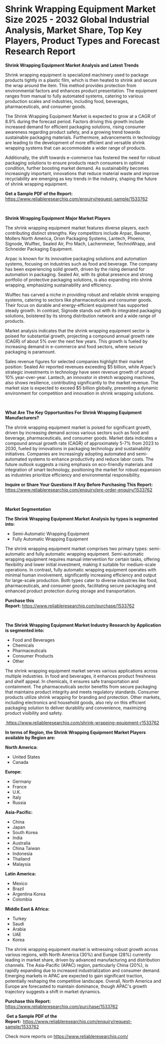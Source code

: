 <p><h1>Shrink Wrapping Equipment Market Size 2025 - 2032 Global Industrial Analysis, Market Share, Top Key Players, Product Types and Forecast Research Report</h1></p><p><strong>Shrink Wrapping Equipment Market Analysis and Latest Trends</strong></p>
<p><p>Shrink wrapping equipment is specialized machinery used to package products tightly in a plastic film, which is then heated to shrink and secure the wrap around the item. This method provides protection from environmental factors and enhances product presentation. The equipment ranges from manual to fully automated systems, catering to various production scales and industries, including food, beverages, pharmaceuticals, and consumer goods.</p><p>The Shrink Wrapping Equipment Market is expected to grow at a CAGR of 8.9% during the forecast period. Factors driving this growth include increased demand for efficient packaging solutions, rising consumer awareness regarding product safety, and a growing trend towards sustainable packaging materials. Furthermore, advancements in technology are leading to the development of more efficient and versatile shrink wrapping systems that can accommodate a wider range of products.</p><p>Additionally, the shift towards e-commerce has fostered the need for robust packaging solutions to ensure products reach consumers in optimal condition, further boosting market demand. As sustainability becomes increasingly important, innovations that reduce material waste and improve recyclability are emerging as key trends in the industry, shaping the future of shrink wrapping equipment.</p></p>
<p><strong>Get a Sample PDF of the Report:&nbsp;</strong> <a href="https://www.reliableresearchiq.com/enquiry/request-sample/1533762?utm_campaign=1141&utm_medium=2&utm_source=Github&utm_content=ia&utm_term=17022025&utm_id=shrink-wrapping-equipment">https://www.reliableresearchiq.com/enquiry/request-sample/1533762</a></p>
<p>&nbsp;</p>
<p><strong>Shrink Wrapping Equipment Major Market Players</strong></p>
<p><p>The shrink wrapping equipment market features diverse players, each contributing distinct strengths. Key competitors include Arpac, Beumer, Mollers North America, Orion Packaging Systems, Lantech, Phoenix, Signode, Wulftec, Sealed Air, Pro Mach, Lachenmeier, TechnoWrapp, and Schneider Packaging Equipment. </p><p>Arpac is known for its innovative packaging solutions and automation systems, focusing on industries such as food and beverage. The company has been experiencing solid growth, driven by the rising demand for automation in packaging. Sealed Air, with its global presence and strong portfolio of protective packaging solutions, is also expanding into shrink wrapping, emphasizing sustainability and efficiency. </p><p>Wulftec has carved a niche in providing robust and reliable shrink wrapping systems, catering to sectors like pharmaceuticals and consumer goods. Their focus on durable and energy-efficient equipment has supported steady growth. In contrast, Signode stands out with its integrated packaging solutions, bolstered by its strong distribution network and a wide range of products.</p><p>Market analysis indicates that the shrink wrapping equipment sector is poised for substantial growth, projecting a compound annual growth rate (CAGR) of about 5% over the next few years. This growth is fueled by increasing demand in e-commerce and food sectors, where secure packaging is paramount.</p><p>Sales revenue figures for selected companies highlight their market position: Sealed Air reported revenues exceeding $5 billion, while Arpac’s strategic investments in technology have seen revenue growth of around 10% year-over-year. Lantech, an innovator in stretch wrapping machines, also shows resilience, contributing significantly to the market revenue. The market size is expected to exceed $5 billion globally, presenting a dynamic environment for competition and innovation in shrink wrapping solutions.</p></p>
<p>&nbsp;</p>
<p><strong>What Are The Key Opportunities For Shrink Wrapping Equipment Manufacturers?</strong></p>
<p><p>The shrink wrapping equipment market is poised for significant growth, driven by increasing demand across various sectors such as food and beverage, pharmaceuticals, and consumer goods. Market data indicates a compound annual growth rate (CAGR) of approximately 5-7% from 2023 to 2030, fueled by innovations in packaging technology and sustainability initiatives. Companies are increasingly adopting automated and semi-automated systems to enhance productivity and reduce labor costs. The future outlook suggests a rising emphasis on eco-friendly materials and integration of smart technology, positioning the market for robust expansion as industries prioritize efficiency and environmental responsibility.</p></p>
<p><strong>Inquire or Share Your Questions If Any Before Purchasing This Report:</strong> <a href="https://www.reliableresearchiq.com/enquiry/pre-order-enquiry/1533762?utm_campaign=1141&utm_medium=2&utm_source=Github&utm_content=ia&utm_term=17022025&utm_id=shrink-wrapping-equipment">https://www.reliableresearchiq.com/enquiry/pre-order-enquiry/1533762</a></p>
<p>&nbsp;</p>
<p><strong>Market Segmentation</strong></p>
<p><strong>The Shrink Wrapping Equipment Market Analysis by types is segmented into:</strong></p>
<p><ul><li>Semi-Automatic Wrapping Equipment</li><li>Fully Automatic Wrapping Equipment</li></ul></p>
<p><p>The shrink wrapping equipment market comprises two primary types: semi-automatic and fully automatic wrapping equipment. Semi-automatic wrapping equipment requires manual intervention for certain tasks, offering flexibility and lower initial investment, making it suitable for medium-scale operations. In contrast, fully automatic wrapping equipment operates with minimal human involvement, significantly increasing efficiency and output for large-scale production. Both types cater to diverse industries like food, pharmaceuticals, and consumer goods, facilitating secure packaging and enhanced product protection during storage and transportation.</p></p>
<p><strong>Purchase this Report:&nbsp;</strong><a href="https://www.reliableresearchiq.com/purchase/1533762?utm_campaign=1141&utm_medium=2&utm_source=Github&utm_content=ia&utm_term=17022025&utm_id=shrink-wrapping-equipment">https://www.reliableresearchiq.com/purchase/1533762</a></p>
<p>&nbsp;</p>
<p><strong>The Shrink Wrapping Equipment Market Industry Research by Application is segmented into:</strong></p>
<p><ul><li>Food and Beverages</li><li>Chemicals</li><li>Pharmaceuticals</li><li>Consumer Products</li><li>Other</li></ul></p>
<p><p>The shrink wrapping equipment market serves various applications across multiple industries. In food and beverages, it enhances product freshness and shelf appeal. In chemicals, it ensures safe transportation and containment. The pharmaceuticals sector benefits from secure packaging that maintains product integrity and meets regulatory standards. Consumer products utilize shrink wrapping for branding and protection. Other markets, including electronics and household goods, also rely on this efficient packaging solution to deliver durability and convenience, maximizing product visibility and safety.</p></p>
<p><a href="https://www.reliableresearchiq.com/shrink-wrapping-equipment-r1533762?utm_campaign=1141&utm_medium=2&utm_source=Github&utm_content=ia&utm_term=17022025&utm_id=shrink-wrapping-equipment">&nbsp;https://www.reliableresearchiq.com/shrink-wrapping-equipment-r1533762</a></p>
<p><strong>In terms of Region, the Shrink Wrapping Equipment Market Players available by Region are:</strong></p>
<p>
    <p> <strong> North America: </strong>
        <ul>
            <li>United States</li>
            <li>Canada</li>
        </ul>
        </p> 
    <p> <strong> Europe: </strong>
        <ul>
            <li>Germany</li>
            <li>France</li>
            <li>U.K.</li>
            <li>Italy</li>
            <li>Russia</li>
        </ul>
        </p> 
    <p> <strong> Asia-Pacific: </strong>
        <ul>
            <li>China</li>
            <li>Japan</li>
            <li>South Korea</li>
            <li>India</li>
            <li>Australia</li>
            <li>China Taiwan</li>
            <li>Indonesia</li>
            <li>Thailand</li>
            <li>Malaysia</li>
        </ul>
        </p> 
    <p> <strong> Latin America: </strong>
        <ul>
            <li>Mexico</li>
            <li>Brazil</li>
            <li>Argentina Korea</li>
            <li>Colombia</li>
        </ul>
        </p> 
    <p> <strong> Middle East & Africa: </strong>
        <ul>
            <li>Turkey</li>
            <li>Saudi</li>
            <li>Arabia</li>
            <li>UAE</li>
            <li>Korea</li>
        </ul>
    </p>
    </p>
<p><p>The shrink wrapping equipment market is witnessing robust growth across various regions, with North America (30%) and Europe (28%) currently leading in market share, driven by advanced manufacturing and distribution channels. The Asia-Pacific (APAC) region, particularly China (20%), is rapidly expanding due to increased industrialization and consumer demand. Emerging markets in APAC are expected to gain significant traction, potentially reshaping the competitive landscape. Overall, North America and Europe are forecasted to maintain dominance, though APAC's growth trajectory suggests a shift in market dynamics.</p></p>
<p><strong>Purchase this Report: </strong><a href="https://www.reliableresearchiq.com/purchase/1533762?utm_campaign=1141&utm_medium=2&utm_source=Github&utm_content=ia&utm_term=17022025&utm_id=shrink-wrapping-equipment">https://www.reliableresearchiq.com/purchase/1533762</a></p>
<p>&nbsp;<strong>Get a Sample PDF of the Report:&nbsp;&nbsp;</strong><a href="https://www.reliableresearchiq.com/enquiry/request-sample/1533762?utm_campaign=1141&utm_medium=2&utm_source=Github&utm_content=ia&utm_term=17022025&utm_id=shrink-wrapping-equipment">https://www.reliableresearchiq.com/enquiry/request-sample/1533762</a></p>
<p><strong></strong></p>
<p>Check more reports on <a href="https://www.reliableresearchiq.com/?utm_campaign=1141&utm_medium=2&utm_source=Github&utm_content=ia&utm_term=17022025&utm_id=shrink-wrapping-equipment">https://www.reliableresearchiq.com/</a></p>